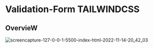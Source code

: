 # Validation-Form TAILWINDCSS

## OvervieW
![screencapture-127-0-0-1-5500-index-html-2022-11-14-20_42_03](https://user-images.githubusercontent.com/107273888/201751284-76e32425-9cd6-4fd4-a6db-9230c41e9f1f.png)
